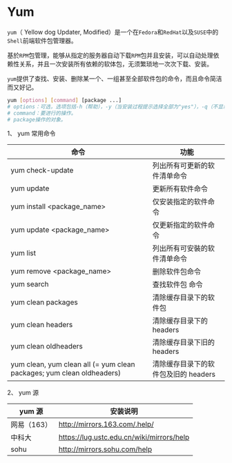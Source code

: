 # Yum

`yum`（ Yellow dog Updater, Modified）是一个在`Fedora`和`RedHat`以及`SUSE`中的`Shell`前端软件包管理器。

基於`RPM`包管理，能够从指定的服务器自动下载`RPM`包并且安装，可以自动处理依赖性关系，并且一次安装所有依赖的软体包，无须繁琐地一次次下载、安装。

`yum`提供了查找、安装、删除某一个、一组甚至全部软件包的命令，而且命令简洁而又好记。

```bash
yum [options] [command] [package ...]
# options：可选，选项包括-h（帮助），-y（当安装过程提示选择全部为"yes"），-q（不显示安装的过程）等等。
# command：要进行的操作。
# package操作的对象。
```

1、 yum 常用命令

| 命令                                                                  | 功能                                 |
| --------------------------------------------------------------------- | ------------------------------------ |
| yum check-update                                                      | 列出所有可更新的软件清单命令         |
| yum update                                                            | 更新所有软件命令                     |
| yum install <package_name>                                            | 仅安装指定的软件命令                 |
| yum update <package_name>                                             | 仅更新指定的软件命令                 |
| yum list                                                              | 列出所有可安裝的软件清单命令         |
| yum remove <package_name>                                             | 删除软件包命令                       |
| yum search <keyword>                                                  | 查找软件包 命令                      |
| yum clean packages                                                    | 清除缓存目录下的软件包               |
| yum clean headers                                                     | 清除缓存目录下的 headers             |
| yum clean oldheaders                                                  | 清除缓存目录下旧的 headers           |
| yum clean, yum clean all (= yum clean packages; yum clean oldheaders) | 清除缓存目录下的软件包及旧的 headers |

2、 yum 源

| yum 源      | 安装说明                                  |
| ----------- | ----------------------------------------- |
| 网易（163） | http://mirrors.163.com/.help/             |
| 中科大      | https://lug.ustc.edu.cn/wiki/mirrors/help |
| sohu        | http://mirrors.sohu.com/help              |
